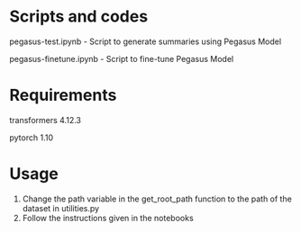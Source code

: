 # Scripts and codes

pegasus-test.ipynb - Script to generate summaries using Pegasus Model 

pegasus-finetune.ipynb - Script to fine-tune Pegasus Model 

# Requirements

transformers 4.12.3

pytorch  1.10

# Usage

1. Change the path variable in the get_root_path function to the path of the dataset in utilities.py
2. Follow the instructions given in the notebooks
